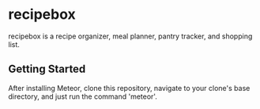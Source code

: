 # recipebox
recipebox is a recipe organizer, meal planner, pantry tracker, and shopping list.

## Getting Started
After installing Meteor, clone this repository, navigate to your clone's base directory, and just run the command 'meteor'.

